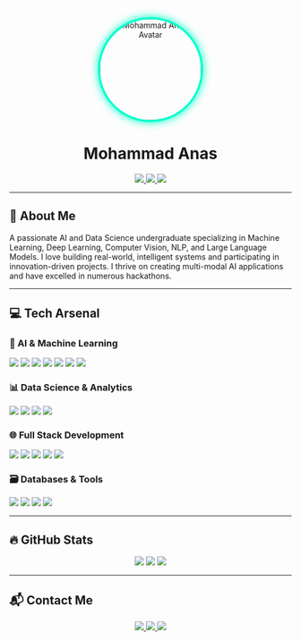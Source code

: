 <p align="center">
  <img src="https://avatars.githubusercontent.com/u/Anas18102004?v=4" width="180" height="180" style="border-radius: 50%; border: 4px solid #00ffcc; box-shadow: 0 0 15px #00ffcc;" alt="Mohammad Anas Avatar">
</p>

<h1 align="center">Mohammad Anas</h1>

<p align="center">
  <a href="https://www.linkedin.com/in/mohammad-anas-africawala/">
    <img src="https://img.shields.io/badge/LinkedIn-Connect-blue?style=for-the-badge&logo=linkedin&logoColor=white"/>
  </a>
  <a href="mailto:MOHAMMAD.ANAS.1367@GMAIL.COM">
    <img src="https://img.shields.io/badge/Email-Contact-red?style=for-the-badge&logo=gmail&logoColor=white"/>
  </a>
  <a href="https://github.com/Anas18102004">
    <img src="https://img.shields.io/badge/GitHub-Visit-181717?style=for-the-badge&logo=github&logoColor=white"/>
  </a>
</p>

---

## 🧠 About Me

A passionate AI and Data Science undergraduate specializing in Machine Learning, Deep Learning, Computer Vision, NLP, and Large Language Models. I love building real-world, intelligent systems and participating in innovation-driven projects. I thrive on creating multi-modal AI applications and have excelled in numerous hackathons.

---

## 💻 Tech Arsenal

### 🤖 AI & Machine Learning
<p>
  <img src="https://img.shields.io/badge/Python-3670A0?style=flat-square&logo=python&logoColor=white"/>
  <img src="https://img.shields.io/badge/TensorFlow-FF6F00?style=flat-square&logo=tensorflow&logoColor=white"/>
  <img src="https://img.shields.io/badge/PyTorch-EE4C2C?style=flat-square&logo=pytorch&logoColor=white"/>
  <img src="https://img.shields.io/badge/OpenCV-27338e?style=flat-square&logo=opencv&logoColor=white"/>
  <img src="https://img.shields.io/badge/HuggingFace-FFD21C?style=flat-square&logo=huggingface&logoColor=black"/>
  <img src="https://img.shields.io/badge/LangChain-000000?style=flat-square"/>
  <img src="https://img.shields.io/badge/LangGraph-000000?style=flat-square"/>
</p>

### 📊 Data Science & Analytics
<p>
  <img src="https://img.shields.io/badge/Numpy-013243?style=flat-square&logo=numpy&logoColor=white"/>
  <img src="https://img.shields.io/badge/Pandas-150458?style=flat-square&logo=pandas&logoColor=white"/>
  <img src="https://img.shields.io/badge/Scikit--learn-F7931E?style=flat-square&logo=scikit-learn&logoColor=white"/>
  <img src="https://img.shields.io/badge/Matplotlib-11557C?style=flat-square&logo=plotly&logoColor=white"/>
</p>

### 🌐 Full Stack Development
<p>
  <img src="https://img.shields.io/badge/React-61DAFB?style=flat-square&logo=react&logoColor=black"/>
  <img src="https://img.shields.io/badge/Node.js-339933?style=flat-square&logo=node-dot-js&logoColor=white"/>
  <img src="https://img.shields.io/badge/Express.js-000000?style=flat-square&logo=express&logoColor=white"/>
  <img src="https://img.shields.io/badge/Django-092E20?style=flat-square&logo=django&logoColor=white"/>
  <img src="https://img.shields.io/badge/FastAPI-009688?style=flat-square&logo=fastapi&logoColor=white"/>
</p>

### 🗃️ Databases & Tools
<p>
  <img src="https://img.shields.io/badge/MongoDB-47A248?style=flat-square&logo=mongodb&logoColor=white"/>
  <img src="https://img.shields.io/badge/MySQL-00758F?style=flat-square&logo=mysql&logoColor=white"/>
  <img src="https://img.shields.io/badge/Git-F05032?style=flat-square&logo=git&logoColor=white"/>
  <img src="https://img.shields.io/badge/GitHub-181717?style=flat-square&logo=github&logoColor=white"/>
</p>

---

## 🔥 GitHub Stats

<p align="center">
  <img src="https://github-readme-stats.vercel.app/api?username=Anas18102004&show_icons=true&theme=radical"/>
  <img src="https://github-readme-streak-stats.herokuapp.com/?user=Anas18102004&theme=radical"/>
  <img src="https://github-readme-stats.vercel.app/api/top-langs/?username=Anas18102004&layout=compact&theme=radical"/>
</p>

---

## 📬 Contact Me

<p align="center">
  <a href="mailto:MOHAMMAD.ANAS.1367@GMAIL.COM">
    <img src="https://img.shields.io/badge/Gmail-Send_Email-D14836?style=for-the-badge&logo=gmail&logoColor=white"/>
  </a>
  <a href="https://www.linkedin.com/in/mohammad-anas-africawala/">
    <img src="https://img.shields.io/badge/LinkedIn-View_Profile-0077B5?style=for-the-badge&logo=linkedin&logoColor=white"/>
  </a>
  <a href="https://github.com/Anas18102004">
    <img src="https://img.shields.io/badge/GitHub-View_Profile-181717?style=for-the-badge&logo=github&logoColor=white"/>
  </a>
</p>
